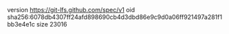 version https://git-lfs.github.com/spec/v1
oid sha256:6078db4307ff24afd898690cb4d3dbd86e9c9d0a06ff921497a281f1bb3e4e1c
size 23016
